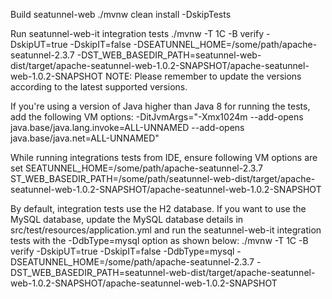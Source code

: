 Build seatunnel-web
./mvnw clean install -DskipTests

Run seatunnel-web-it integration tests
./mvnw -T 1C -B verify -DskipUT=true -DskipIT=false -DSEATUNNEL_HOME=/some/path/apache-seatunnel-2.3.7 -DST_WEB_BASEDIR_PATH=seatunnel-web-dist/target/apache-seatunnel-web-1.0.2-SNAPSHOT/apache-seatunnel-web-1.0.2-SNAPSHOT
NOTE: Please remember to update the versions according to the latest supported versions.

If you're using a version of Java higher than Java 8 for running the tests, add the following VM options: 
-DitJvmArgs="-Xmx1024m --add-opens java.base/java.lang.invoke=ALL-UNNAMED --add-opens java.base/java.net=ALL-UNNAMED"

While running integrations tests from IDE, ensure following VM options are set
SEATUNNEL_HOME=/some/path/apache-seatunnel-2.3.7
ST_WEB_BASEDIR_PATH=/some/path/seatunnel-web-dist/target/apache-seatunnel-web-1.0.2-SNAPSHOT/apache-seatunnel-web-1.0.2-SNAPSHOT

By default, integration tests use the H2 database. If you want to use the MySQL database, update the MySQL database details in src/test/resources/application.yml and run the seatunnel-web-it integration tests with the -DdbType=mysql option as shown below:
./mvnw -T 1C -B verify -DskipUT=true -DskipIT=false -DdbType=mysql -DSEATUNNEL_HOME=/some/path/apache-seatunnel-2.3.7 -DST_WEB_BASEDIR_PATH=seatunnel-web-dist/target/apache-seatunnel-web-1.0.2-SNAPSHOT/apache-seatunnel-web-1.0.2-SNAPSHOT
